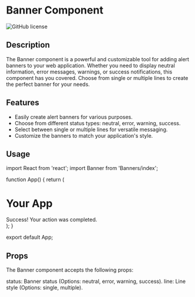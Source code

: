 # Banner Component

![GitHub license](https://img.shields.io/badge/license-MIT-blue.svg)

## Description

The Banner component is a powerful and customizable tool for adding alert banners to your web application. Whether you need to display neutral information, error messages, warnings, or success notifications, this component has you covered. Choose from single or multiple lines to create the perfect banner for your needs.

## Features

- Easily create alert banners for various purposes.
- Choose from different status types: neutral, error, warning, success.
- Select between single or multiple lines for versatile messaging.
- Customize the banners to match your application's style.

## Usage

import React from 'react';
import Banner from 'Banners/index';

function App() {
  return (
    <div>
      <h1>Your App</h1>
      <Banner status="success" line="multiple">
        Success! Your action was completed.
      </Banner>
      <Banner status="error" line="single" />
    </div>
  );
}

export default App;

## Props

The Banner component accepts the following props:

status: Banner status (Options: neutral, error, warning, success).
line: Line style (Options: single, multiple).


